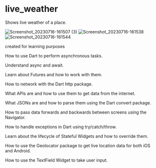 # live_weather

Shows live weather of a place.

![Screenshot_20230716-161507 (3)](https://github.com/shreyash0257/Live-Weather/assets/98897735/e469fba6-db7a-42cd-8740-f8237bcc79ac)     ![Screenshot_20230716-161538](https://github.com/shreyash0257/Live-Weather/assets/98897735/2cb67a76-a5f5-44dd-81c1-2d46c7d6d434)     ![Screenshot_20230716-161544](https://github.com/shreyash0257/Live-Weather/assets/98897735/16b0d34d-88a4-4dba-9722-bb735ea5d385)


created for learning purposes

How to use Dart to perform asynchronous tasks.

Understand async and await.

Learn about Futures and how to work with them.

How to network with the Dart http package.

What APIs are and how to use them to get data from the internet.

What JSONs are and how to parse them using the Dart convert package.

How to pass data forwards and backwards between screens using the Navigator.

How to handle exceptions in Dart using try/catch/throw.

Learn about the lifecycle of Stateful Widgets and how to override them.

How to use the Geolocator package to get live location data for both iOS and Android.

How to use the TextField Widget to take user input.
